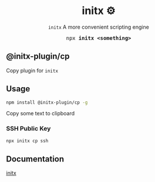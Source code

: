 <h1 align="center">initx ⚙️</h1>

<p align="center"><code>initx</code> A more convenient scripting engine</p>

<pre align="center">npx <b>initx &lt;something&gt;</b></pre>

## @initx-plugin/cp

Copy plugin for `initx`

## Usage

```bash
npm install @initx-plugin/cp -g
```

Copy some text to clipboard

### SSH Public Key

```bash
npx initx cp ssh
```

## Documentation

[initx](https://github.com/initx-collective/initx)
